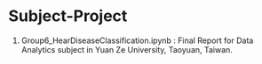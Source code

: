 # Subject-Project
1. Group6_HearDiseaseClassification.ipynb : Final Report for Data Analytics subject in Yuan Ze University, Taoyuan, Taiwan.
